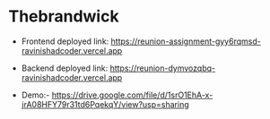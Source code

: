 # Thebrandwick
- Frontend deployed link:
https://reunion-assignment-gyy6rqmsd-ravinishadcoder.vercel.app

- Backend deployed link:
  https://reunion-dymvozqbq-ravinishadcoder.vercel.app

- Demo:- https://drive.google.com/file/d/1srO1EhA-x-jrA08HFY79r31td6PqekqY/view?usp=sharing
